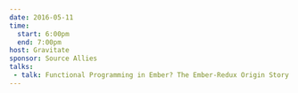 ```yaml
---
date: 2016-05-11
time:
  start: 6:00pm
  end: 7:00pm
host: Gravitate
sponsor: Source Allies
talks:
 - talk: Functional Programming in Ember? The Ember-Redux Origin Story
---
```

